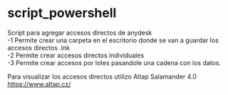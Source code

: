 # script_powershell
Script para agregar accesos directos de anydesk<br>
  -1 Permite crear una carpeta en el escritorio donde se van a guardar los accesos directos  .lnk <br>
  -2 Permite crear accesos directos individuales<br>
  -3 Permite crear accesos por lotes pasandole una cadena con los datos.<br>
  
Para visualizar los accesos directos utilizo Altap Salamander 4.0 https://www.altap.cz/<br>
